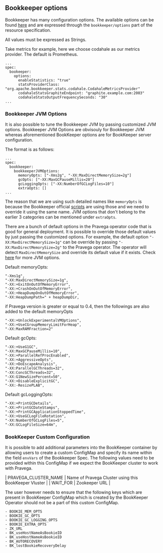 ## Bookkeeper options

Bookkeeper has many configuration options. The available options can be found [here](https://bookkeeper.apache.org/docs/4.7.0/reference/config/) and are expressed through the `bookkeeper/options` part of the resource specification.

All values must be expressed as Strings.

Take metrics for example, here we choose codahale as our metrics provider. The default is Prometheus.

```
...
spec:
  bookeeper:
    options:
      enableStatistics: "true"
      statsProviderClass: "org.apache.bookkeeper.stats.codahale.CodahaleMetricsProvider"
      codahaleStatsGraphiteEndpoint: "graphite.example.com:2003"
      codahaleStatsOutputFrequencySeconds: "30"
...
```
### Bookkeeper JVM Options

It is also possible to tune the Bookkeeper JVM by passing customized JVM options. Bookkeeper JVM Options
are obvisouly for Bookkeeper JVM whereas aforementioned BookKeeper options are for BookKeeper server configuration.

The format is as follows:
```
...
spec:
  bookkeeper:
    bookkeeperJVMOptions:
      memoryOpts: ["-Xms2g", "-XX:MaxDirectMemorySize=2g"]
      gcOpts: ["-XX:MaxGCPauseMillis=20"]
      gcLoggingOpts: ["-XX:NumberOfGCLogFiles=10"]
      extraOpts: []
...
```
The reason that we are using such detailed names like `memoryOpts` is because the Bookkeeper official [scripts](https://github.com/apache/bookkeeper/blob/master/bin/common.sh#L118) are using those and we need to override it using the same name. JVM options that don't belong to the earlier 3 categories can be mentioned under `extraOpts`.

There are a bunch of default options in the Pravega operator code that is good for general deployment. It is possible to override those default values by just passing the customized options. For example, the default option `"-XX:MaxDirectMemorySize=1g"` can be override by passing `"-XX:MaxDirectMemorySize=2g"` to
the Pravega operator. The operator will detect `MaxDirectMemorySize` and override its default value if it exists. Check [here](https://www.oracle.com/technetwork/java/javase/tech/vmoptions-jsp-140102.html) for more JVM options.

Default memoryOpts:
```
"-Xms1g",
"-XX:MaxDirectMemorySize=1g",
"-XX:+ExitOnOutOfMemoryError",
"-XX:+CrashOnOutOfMemoryError",
"-XX:+HeapDumpOnOutOfMemoryError",
"-XX:HeapDumpPath=" + heapDumpDir,
```
if Pravega version is greater or equal to 0.4, then the followings are also added to the default memoryOpts
```
"-XX:+UnlockExperimentalVMOptions",
"-XX:+UseCGroupMemoryLimitForHeap",
"-XX:MaxRAMFraction=2"
```

Default gcOpts:
```
"-XX:+UseG1GC",
"-XX:MaxGCPauseMillis=10",
"-XX:+ParallelRefProcEnabled",
"-XX:+AggressiveOpts",
"-XX:+DoEscapeAnalysis",
"-XX:ParallelGCThreads=32",
"-XX:ConcGCThreads=32",
"-XX:G1NewSizePercent=50",
"-XX:+DisableExplicitGC",
"-XX:-ResizePLAB",
```

Default gcLoggingOpts:
```
"-XX:+PrintGCDetails",
"-XX:+PrintGCDateStamps",
"-XX:+PrintGCApplicationStoppedTime",
"-XX:+UseGCLogFileRotation",
"-XX:NumberOfGCLogFiles=5",
"-XX:GCLogFileSize=64m",
```

### BookKeeper Custom Configuration

It is possible to add additional parameters into the BookKeeper container by allowing users to create a custom ConfigMap  and specify its name within the field `envVars` of the Bookkeeper Spec. The following values need to be provided within this ConfigMap if we expect the BookKeeper cluster to work with Pravega.

| PRAVEGA_CLUSTER_NAME | Name of Pravega Cluster using this BookKeeper Vluster |
| WAIT_FOR | Zookeeper URL |

The user however needs to ensure that the following keys which are present in BookKeeper ConfigMap which is created by the BookKeeper Operator should not be a part of this custom ConfigMap.

```
- BOOKIE_MEM_OPTS
- BOOKIE_GC_OPTS
- BOOKIE_GC_LOGGING_OPTS
- BOOKIE_EXTRA_OPTS
- ZK_URL
- BK_useHostNameAsBookieID
- BK_useHostNameAsBookieID
- BK_AUTORECOVERY
- BK_lostBookieRecoveryDelay
```
